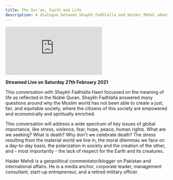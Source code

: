 ```yaml
---
title: The Qur'an, Faith and Life
description: A dialogue between Shaykh Fadhlalla and Haider Mehdi about how the Qur'an reflects key aspects of how to live in harmony, with ourselves and others.
---
```


<iframe class="video-frame" src="https://www.youtube.com/embed/iMLektJvhrE" title="YouTube video player" frameborder="0" allow="accelerometer; autoplay; clipboard-write; encrypted-media; gyroscope; picture-in-picture" allowfullscreen></iframe>

**Streamed Live on Saturday 27th February 2021**

This conversation with Shaykh Fadhlalla Haeri focussed on the meaning of life as reflected in the Noble Quran. Shaykh Fadhlalla answered many questions around why the Muslim world has not been able to create a just, fair, and equitable society, where the citizens of this society are empowered and economically and spiritually enriched. 

This conversation will address a wide spectrum of key issues of global importance, like stress, violence, fear, hope, peace, human rights. What are we seeking? What is death? Why don't we celebrate death? The stress resulting from the material world we live in, the moral dilemmas we face on a day-to-day basis, the polarization in society and the creation of the other, and - most importantly - the lack of respect for the Earth and its creatures.  

Haider Mehdi is a geopolitical commentator/blogger on Pakistan and international affairs. He is a media anchor, corporate leader, management consultant, start-up entrepreneur, and a retired military officer. 
